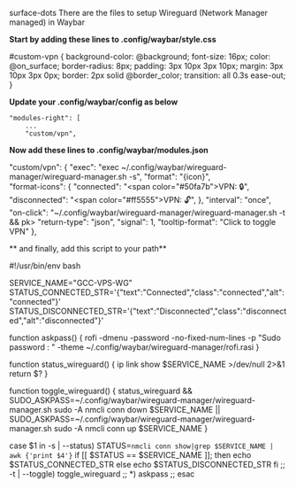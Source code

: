 surface-dots
There are the files to setup Wireguard (Network Manager managed) in Waybar


**Start by adding these lines to .config/waybar/style.css**

#custom-vpn {
    background-color: @background;
    font-size: 16px;
    color: @on_surface;
    border-radius: 8px;
    padding: 3px 10px 3px 10px;
    margin: 3px 10px 3px 0px;
    border: 2px solid @border_color;
    transition: all 0.3s ease-out;
}

**Update your .config/waybar/config as below**

    "modules-right": [
        ...
        "custom/vpn",

**Now add these lines to .config/waybar/modules.json**

  "custom/vpn": {
    "exec": "exec ~/.config/waybar/wireguard-manager/wireguard-manager.sh -s",
    "format": "{icon}",   
    "format-icons": {
        "connected": "<span color=\"#50fa7b\">VPN: 🔒</span>",
        "disconnected": "<span color=\"#ff5555\">VPN: 🔓</span>",
    },
    "interval": "once",
    "on-click": "~/.config/waybar/wireguard-manager/wireguard-manager.sh -t && pk>
    "return-type": "json",
    "signal": 1,
    "tooltip-format": "Click to toggle VPN"
  },

**  and finally, add this script to your path**

#!/usr/bin/env bash

SERVICE_NAME="GCC-VPS-WG"
STATUS_CONNECTED_STR='{"text":"Connected","class":"connected","alt":"connected"}'
STATUS_DISCONNECTED_STR='{"text":"Disconnected","class":"disconnected","alt":"disconnected"}'

function askpass() {
  rofi -dmenu -password -no-fixed-num-lines -p "Sudo password : " -theme ~/.config/waybar/wireguard-manager/rofi.rasi 
}

function status_wireguard() {
  ip link show $SERVICE_NAME >/dev/null 2>&1
  return $?
}

function toggle_wireguard() {
  status_wireguard && \
     SUDO_ASKPASS=~/.config/waybar/wireguard-manager/wireguard-manager.sh sudo -A nmcli conn down $SERVICE_NAME || \
     SUDO_ASKPASS=~/.config/waybar/wireguard-manager/wireguard-manager.sh sudo -A nmcli conn up $SERVICE_NAME
}

case $1 in
  -s | --status)
    STATUS=`nmcli conn show|grep $SERVICE_NAME | awk {'print $4'}`
    if [[ $STATUS == $SERVICE_NAME ]]; then
        echo $STATUS_CONNECTED_STR
    else
        echo $STATUS_DISCONNECTED_STR
    fi
    ;;
  -t | --toggle)
    toggle_wireguard
    ;;
  *)
    askpass
    ;;
esac
